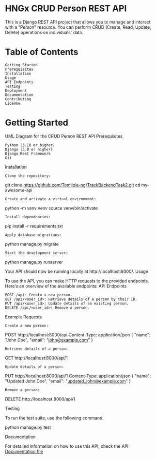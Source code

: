 # HNGx CRUD Person REST API

This is a Django REST API project that allows you to manage and interact with a "Person" resource. You can perform CRUD (Create, Read, Update, Delete) operations on individuals' data.
# Table of Contents

    Getting Started
    Prerequisites
    Installation
    Usage
    API Endpoints
    Testing
    Deployment
    Documentation
    Contributing
    License

# Getting Started

UML Diagram for the CRUD Person REST API
Prerequisites

    Python (3.10 or higher)
    Django (3.0 or higher)
    Django Rest Framework
    Git

Installation

    Clone the repository:

git clone https://github.com/Tomilola-ng/TrackBackendTask2.git
cd my-awesome-api

    Create and activate a virtual environment:

python -m venv venv
source venv/bin/activate

    Install dependencies:

pip install -r requirements.txt

    Apply database migrations:

python manage.py migrate

    Start the development server:

python manage.py runserver

Your API should now be running locally at http://localhost:8000/.
Usage

To use the API, you can make HTTP requests to the provided endpoints. Here's an overview of the available endpoints:
API Endpoints

    POST /api: Create a new person.
    GET /api/<user_id>: Retrieve details of a person by their ID.
    PUT /api/<user_id>: Update details of an existing person.
    DELETE /api/<user_id>: Remove a person.

Example Requests

    Create a new person:

POST http://localhost:8000/api
Content-Type: application/json
{
"name": "John Doe",
"email": "john@example.com"
}

    Retrieve details of a person:

GET http://localhost:8000/api/1

    Update details of a person:

PUT http://localhost:8000/api/1
Content-Type: application/json
{
"name": "Updated John Doe",
"email": "updated_john@example.com"
}

    Remove a person:

DELETE http://localhost:8000/api/1

Testing

To run the test suite, use the following command:

python manage.py test

Documentation

For detailed information on how to use this API, check the API [Documentation file](https://github.com/kingsleyabonyi/hngx_task2/blob/master/stage2/documentation.md)
